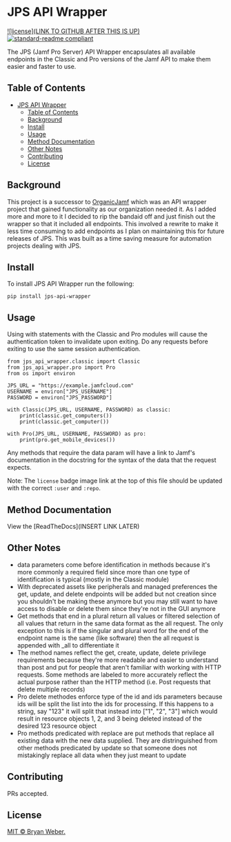 # JPS API Wrapper

[![license](LINK TO GITHUB AFTER THIS IS UP)](LICENSE)
[![standard-readme compliant](https://img.shields.io/badge/readme%20style-standard-brightgreen.svg?style=flat-square)](https://github.com/RichardLitt/standard-readme)

The JPS (Jamf Pro Server) API Wrapper encapsulates all available endpoints in the Classic and Pro versions of the Jamf API to make them easier and faster to use.

## Table of Contents

- [JPS API Wrapper](#jps-api-wrapper)
  - [Table of Contents](#table-of-contents)
  - [Background](#background)
  - [Install](#install)
  - [Usage](#usage)
  - [Method Documentation](#method-documentation)
  - [Other Notes](#other-notes)
  - [Contributing](#contributing)
  - [License](#license)

## Background

This project is a successor to [OrganicJamf](https://gitlab.com/cvtc/appleatcvtc/organicjamf) which was an API wrapper project that gained functionality as our organization needed it. As I added more and more to it I decided to rip the bandaid off and just finish out the wrapper so that it included all endpoints. This involved a rewrite to make it less time consuming to add endpoints as I plan on maintaining this for future releases of JPS. This was built as a time saving measure for automation projects dealing with JPS.

## Install

To install JPS API Wrapper run the following:

```
pip install jps-api-wrapper
```

## Usage

Using with statements with the Classic and Pro modules will cause the authentication token to invalidate upon exiting. Do any requests before exiting to use the same session authentication.

```
from jps_api_wrapper.classic import Classic
from jps_api_wrapper.pro import Pro
from os import environ

JPS_URL = "https://example.jamfcloud.com"
USERNAME = environ["JPS_USERNAME"]
PASSWORD = environ["JPS_PASSWORD"]

with Classic(JPS_URL, USERNAME, PASSWORD) as classic:
    print(classic.get_computers())
    print(classic.get_computer())

with Pro(JPS_URL, USERNAME, PASSWORD) as pro:
    print(pro.get_mobile_devices())
```

Any methods that require the data param will have a link to Jamf's documentation in the docstring for the syntax of the data that the request expects.

Note: The `license` badge image link at the top of this file should be updated with the correct `:user` and `:repo`.

## Method Documentation

View the [ReadTheDocs](INSERT LINK LATER)

## Other Notes

- data parameters come before identification in methods because it's more commonly a required field since more than one type of identification is typical (mostly in the Classic module)
- With deprecated assets like peripherals and managed preferences the get, update, and delete endpoints will be added but not creation since you shouldn't be making these anymore but you may still want to have access to disable or delete them since they're not in the GUI anymore
- Get methods that end in a plural return all values or filtered selection of all values that return in the same data format as the all request. The only exception to this is if the singular and plural word for the end of the endpoint name is the same (like software) then the all request is appended with _all to differentiate it
- The method names reflect the get, create, update, delete privilege requirements because they're more readable and easier to understand than post and put for people that aren't familiar with working with HTTP requests. Some methods are labeled to more accurately reflect the actual purpose rather than the HTTP method (i.e. Post requests that delete multiple records)
- Pro delete methodes enforce type of the id and ids parameters because ids will be split the list into the ids for processing. If this happens to a string, say "123" it will split that instead into ["1", "2", "3"] which would result in resource objects 1, 2, and 3 being deleted instead of the desired 123 resource object
- Pro methods predicated with replace are put methods that replace all existing data with the new data supplied. They are distringuished from other methods predicated by update so that someone does not mistakingly replace all data when they just meant to update

## Contributing

PRs accepted.

## License

[MIT © Bryan Weber.](./LICENSE)